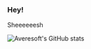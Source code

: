 ### Hey! 

Sheeeeeesh

![Averesoft's GitHub stats](https://github-readme-stats.vercel.app/api?username=Averesoft&bg_color=60,00eaf2,00c6e6,006bcf&title_color=ffffff&text_color=ffffff)
